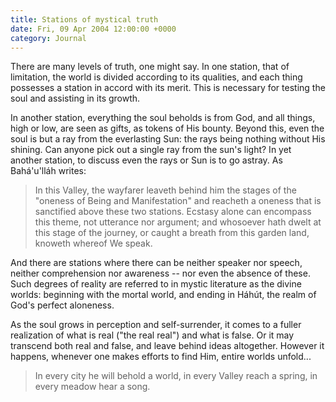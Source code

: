 ```yaml
---
title: Stations of mystical truth
date: Fri, 09 Apr 2004 12:00:00 +0000
category: Journal
---
```


There are many levels of truth, one might say.  In one station, that of
limitation, the world is divided according to its qualities, and each
thing possesses a station in accord with its merit.  This is necessary
for testing the soul and assisting in its growth.

In another station, everything the soul beholds is from God, and all
things, high or low, are seen as gifts, as tokens of His bounty.  Beyond
this, even the soul is but a ray from the everlasting Sun: the rays
being nothing without His shining.  Can anyone pick out a single ray
from the sun's light?  In yet another station, to discuss even the rays
or Sun is to go astray.  As Bahá'u'lláh writes:

> In this Valley, the wayfarer leaveth behind him the stages of the
> "oneness of Being and Manifestation" and reacheth a oneness that is
> sanctified above these two stations.  Ecstasy alone can encompass this
> theme, not utterance nor argument; and whosoever hath dwelt at this
> stage of the journey, or caught a breath from this garden land,
> knoweth whereof We speak.

And there are stations where there can be neither speaker nor speech,
neither comprehension nor awareness -- nor even the absence of these.
Such degrees of reality are referred to in mystic literature as the
divine worlds: beginning with the mortal world, and ending in Háhút, the
realm of God's perfect aloneness.

As the soul grows in perception and self-surrender, it comes to a fuller
realization of what is real ("the real real") and what is false.  Or it
may transcend both real and false, and leave behind ideas altogether.
However it happens, whenever one makes efforts to find Him, entire
worlds unfold...

> In every city he will behold a world, in every Valley reach a spring,
> in every meadow hear a song.


